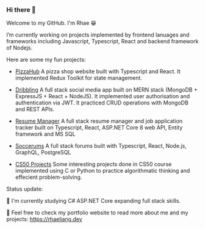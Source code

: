 ### Hi there 👋

Welcome to my GitHub. I'm Rhae 😁

I’m currently working on projects implemented by frontend lanuages and frameworks including Javascript, Typescript, React and backend framework of Nodejs.

Here are some my fun projects:

- [PizzaHub](https://github.com/Rha3L/pizzahub-ts)
  A pizza shop website built with Typescript and React. It implemented Redux Toolkit for state management. 

- [Dribbling](https://github.com/Rha3L/dribbling-mern)
  A full stack social media app built on MERN stack (MongoDB + ExpressJS + React + NodeJS). It implemented user authorisation and authentication via JWT. It practiced CRUD operations with MongoDB and REST APIs.

- [Resume Manager](https://github.com/Rha3L/ResumeManager)
  A full stack resume manager and job application tracker built on Typescript, React, ASP.NET Core 8 web API, Entity framework and MS SQL

- [Soccerums](https://github.com/Rha3L/soccerums)
  A full stack forums built with Typescript, React, Node.js, GraphQL, PostgreSQL

- [CS50 Projects](https://github.com/Rha3L/CS50-projects)
  Some interesting projects done in  CS50 course implemented using C or Python to practice algorithmatic thinking and effecient problem-solving.

  
Status update:

🌱 I'm currently studying C# ASP.NET Core expanding full stack skills.

🫶 Feel free to check my portfolio website to read more about me and my projects: https://rhaeliang.dev
<!-- 
**Rha3L/Rha3L** is a ✨ _special_ ✨ repository because its `README.md` (this file) appears on your GitHub profile.

Here are some ideas to get you started:


- 🌱 I’m currently learning ...
- 👯 I’m looking to collaborate on ...
- 🤔 I’m looking for help with ...
- 💬 Ask me about ...
- 📫 How to reach me: ...
- 😄 Pronouns: ...
- ⚡ Fun fact: ...
-->
